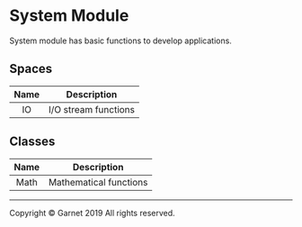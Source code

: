 # System Module

System module has basic functions to develop applications.

## Spaces

|Name|Description|
|:-:|:-:|
|IO|I/O stream functions|

## Classes

|Name|Description|
|:-:|:-:|
|Math|Mathematical functions|

---

Copyright © Garnet 2019 All rights reserved.
